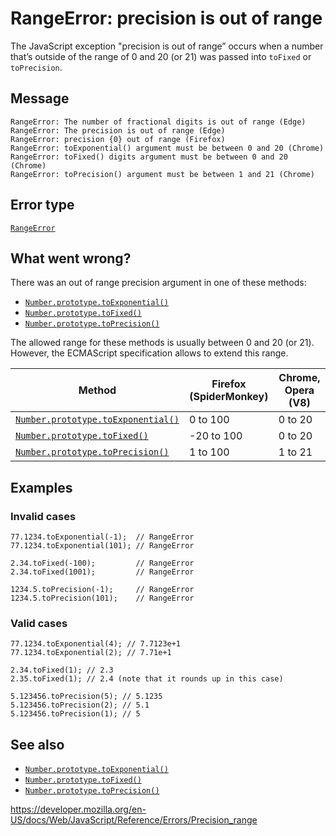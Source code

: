 RangeError: precision is out of range
=====================================

The JavaScript exception "precision is out of range” occurs when a number that’s outside of the range of 0 and 20 (or 21) was passed into `toFixed` or `toPrecision`.

Message
-------

    RangeError: The number of fractional digits is out of range (Edge)
    RangeError: The precision is out of range (Edge)
    RangeError: precision {0} out of range (Firefox)
    RangeError: toExponential() argument must be between 0 and 20 (Chrome)
    RangeError: toFixed() digits argument must be between 0 and 20 (Chrome)
    RangeError: toPrecision() argument must be between 1 and 21 (Chrome)

Error type
----------

[`RangeError`](../global_objects/rangeerror)

What went wrong?
----------------

There was an out of range precision argument in one of these methods:

-   [`Number.prototype.toExponential()`](../global_objects/number/toexponential)
-   [`Number.prototype.toFixed()`](../global_objects/number/tofixed)
-   [`Number.prototype.toPrecision()`](../global_objects/number/toprecision)

The allowed range for these methods is usually between 0 and 20 (or 21). However, the ECMAScript specification allows to extend this range.

<table><thead><tr class="header"><th>Method</th><th>Firefox (SpiderMonkey)</th><th>Chrome, Opera (V8)</th></tr></thead><tbody><tr class="odd"><td><a href="../global_objects/number/toexponential"><code>Number.prototype.toExponential()</code></a></td><td>0 to 100</td><td>0 to 20</td></tr><tr class="even"><td><a href="../global_objects/number/tofixed"><code>Number.prototype.toFixed()</code></a></td><td>-20 to 100</td><td>0 to 20</td></tr><tr class="odd"><td><a href="../global_objects/number/toprecision"><code>Number.prototype.toPrecision()</code></a></td><td>1 to 100</td><td>1 to 21</td></tr></tbody></table>

Examples
--------

### Invalid cases

    77.1234.toExponential(-1);  // RangeError
    77.1234.toExponential(101); // RangeError

    2.34.toFixed(-100);         // RangeError
    2.34.toFixed(1001);         // RangeError

    1234.5.toPrecision(-1);     // RangeError
    1234.5.toPrecision(101);    // RangeError

### Valid cases

    77.1234.toExponential(4); // 7.7123e+1
    77.1234.toExponential(2); // 7.71e+1

    2.34.toFixed(1); // 2.3
    2.35.toFixed(1); // 2.4 (note that it rounds up in this case)

    5.123456.toPrecision(5); // 5.1235
    5.123456.toPrecision(2); // 5.1
    5.123456.toPrecision(1); // 5

See also
--------

-   [`Number.prototype.toExponential()`](../global_objects/number/toexponential)
-   [`Number.prototype.toFixed()`](../global_objects/number/tofixed)
-   [`Number.prototype.toPrecision()`](../global_objects/number/toprecision)

<a href="https://developer.mozilla.org/en-US/docs/Web/JavaScript/Reference/Errors/Precision_range" class="_attribution-link">https://developer.mozilla.org/en-US/docs/Web/JavaScript/Reference/Errors/Precision_range</a>
